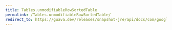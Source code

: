 ```yaml
---
title: Tables.unmodifiableRowSortedTable
permalink: /Tables.unmodifiableRowSortedTable/
redirect_to: https://guava.dev/releases/snapshot-jre/api/docs/com/google/common/collect/Tables.html#unmodifiableRowSortedTable-com.google.common.collect.RowSortedTable-
---
```

